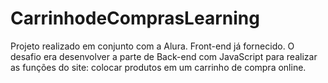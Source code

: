# CarrinhodeComprasLearning
Projeto realizado em conjunto com a Alura.
Front-end já fornecido.
O desafio era desenvolver a parte de Back-end com JavaScript para realizar as funções do site: colocar produtos em um carrinho de compra online.
